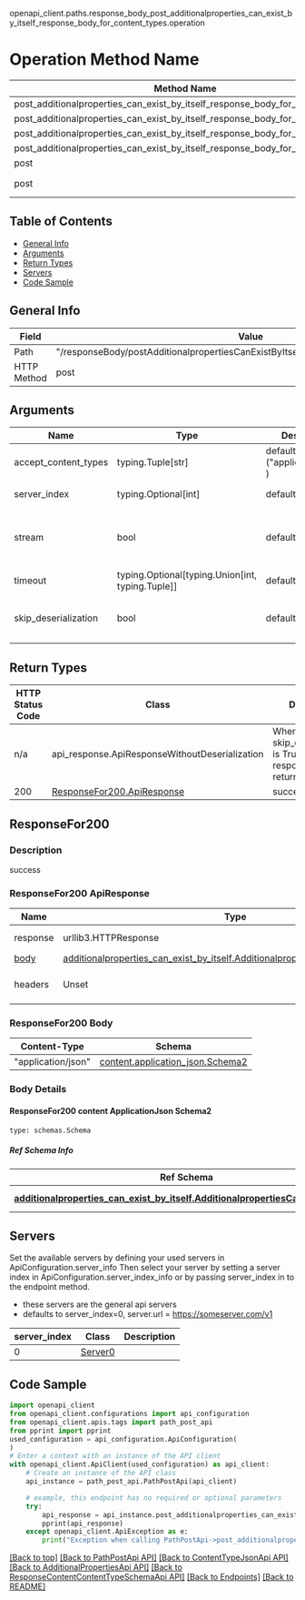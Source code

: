 openapi_client.paths.response_body_post_additionalproperties_can_exist_by_itself_response_body_for_content_types.operation
# Operation Method Name

| Method Name | Api Class | Notes |
| ----------- | --------- | ----- |
| post_additionalproperties_can_exist_by_itself_response_body_for_content_types | [PathPostApi](../../apis/tags/path_post_api.md) | This api is only for tag=path.post |
| post_additionalproperties_can_exist_by_itself_response_body_for_content_types | [ContentTypeJsonApi](../../apis/tags/content_type_json_api.md) | This api is only for tag=contentType_json |
| post_additionalproperties_can_exist_by_itself_response_body_for_content_types | [AdditionalPropertiesApi](../../apis/tags/additional_properties_api.md) | This api is only for tag=additionalProperties |
| post_additionalproperties_can_exist_by_itself_response_body_for_content_types | [ResponseContentContentTypeSchemaApi](../../apis/tags/response_content_content_type_schema_api.md) | This api is only for tag=response.content.contentType.schema |
| post | ApiForPost | This api is only for this endpoint |
| post | ResponseBodyPostAdditionalpropertiesCanExistByItselfResponseBodyForContentTypes | This api is only for path=/responseBody/postAdditionalpropertiesCanExistByItselfResponseBodyForContentTypes |

## Table of Contents
- [General Info](#general-info)
- [Arguments](#arguments)
- [Return Types](#return-types)
- [Servers](#servers)
- [Code Sample](#code-sample)

## General Info
| Field | Value |
| ----- | ----- |
| Path | "/responseBody/postAdditionalpropertiesCanExistByItselfResponseBodyForContentTypes" |
| HTTP Method | post |

## Arguments

Name | Type | Description  | Notes
------------- | ------------- | ------------- | -------------
accept_content_types | typing.Tuple[str] | default is ("application/json", ) | Tells the server the content type(s) that are accepted by the client
server_index | typing.Optional[int] | default is None | Allows one to select a different [server](#servers). If not None, must be one of [0]
stream | bool | default is False | if True then the response.content will be streamed and loaded from a file like object. When downloading a file, set this to True to force the code to deserialize the content to a FileSchema file
timeout | typing.Optional[typing.Union[int, typing.Tuple]] | default is None | the timeout used by the rest client
skip_deserialization | bool | default is False | when True, headers and body will be unset and an instance of api_response.ApiResponseWithoutDeserialization will be returned

## Return Types

HTTP Status Code | Class | Description
------------- | ------------- | -------------
n/a | api_response.ApiResponseWithoutDeserialization | When skip_deserialization is True this response is returned
200 | [ResponseFor200.ApiResponse](#responsefor200-apiresponse) | success

## ResponseFor200

### Description
success

### ResponseFor200 ApiResponse
Name | Type | Description  | Notes
------------- | ------------- | ------------- | -------------
response | urllib3.HTTPResponse | Raw response |
[body](#responsefor200-body) | [additionalproperties_can_exist_by_itself.AdditionalpropertiesCanExistByItselfDict](../../components/schema/additionalproperties_can_exist_by_itself.md#additionalpropertiescanexistbyitselfdict) |  |
headers | Unset | headers were not defined |

### ResponseFor200 Body
Content-Type | Schema
------------ | -------
"application/json" | [content.application_json.Schema2](#responsefor200-content-applicationjson-schema2)

### Body Details
#### ResponseFor200 content ApplicationJson Schema2
```
type: schemas.Schema
```

##### Ref Schema Info
Ref Schema | Input Type | Output Type
---------- | ---------- | -----------
[**additionalproperties_can_exist_by_itself.AdditionalpropertiesCanExistByItself**](../../components/schema/additionalproperties_can_exist_by_itself.md) | [additionalproperties_can_exist_by_itself.AdditionalpropertiesCanExistByItselfDictInput](../../components/schema/additionalproperties_can_exist_by_itself.md#additionalpropertiescanexistbyitselfdictinput), [additionalproperties_can_exist_by_itself.AdditionalpropertiesCanExistByItselfDict](../../components/schema/additionalproperties_can_exist_by_itself.md#additionalpropertiescanexistbyitselfdict) | [additionalproperties_can_exist_by_itself.AdditionalpropertiesCanExistByItselfDict](../../components/schema/additionalproperties_can_exist_by_itself.md#additionalpropertiescanexistbyitselfdict)

## Servers

Set the available servers by defining your used servers in ApiConfiguration.server_info
Then select your server by setting a server index in ApiConfiguration.server_index_info or by
passing server_index in to the endpoint method.
- these servers are the general api servers
- defaults to server_index=0, server.url = https://someserver.com/v1

server_index | Class | Description
------------ | ----- | ------------
0 | [Server0](../../servers/server_0.md) |

## Code Sample

```python
import openapi_client
from openapi_client.configurations import api_configuration
from openapi_client.apis.tags import path_post_api
from pprint import pprint
used_configuration = api_configuration.ApiConfiguration(
)
# Enter a context with an instance of the API client
with openapi_client.ApiClient(used_configuration) as api_client:
    # Create an instance of the API class
    api_instance = path_post_api.PathPostApi(api_client)

    # example, this endpoint has no required or optional parameters
    try:
        api_response = api_instance.post_additionalproperties_can_exist_by_itself_response_body_for_content_types()
        pprint(api_response)
    except openapi_client.ApiException as e:
        print("Exception when calling PathPostApi->post_additionalproperties_can_exist_by_itself_response_body_for_content_types: %s\n" % e)
```

[[Back to top]](#top)
[[Back to PathPostApi API]](../../apis/tags/path_post_api.md)
[[Back to ContentTypeJsonApi API]](../../apis/tags/content_type_json_api.md)
[[Back to AdditionalPropertiesApi API]](../../apis/tags/additional_properties_api.md)
[[Back to ResponseContentContentTypeSchemaApi API]](../../apis/tags/response_content_content_type_schema_api.md)
[[Back to Endpoints]](../../../README.md#Endpoints) [[Back to README]](../../../README.md)